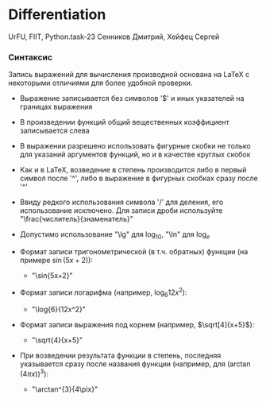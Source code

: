 # Differentiation
UrFU, FIIT, Python.task-23
Сенников Дмитрий, Хейфец Сергей

### Синтаксис
Запись выражений для вычисления производной основана на LaTeX с некоторыми отличиями для более удобной проверки. 
* Выражение записывается без символов '$' и иных указателей на границах выражения
* В произведении функций общий вещественных коэффициент записывается слева 
* В выражении разрешено использовать фигурные скобки не только для указаний аргументов функций, но и в качестве круглых скобок
* Как и в LaTeX, возведение в степень производится либо в первый символ после '^', либо в выражение в фигурных скобках сразу после '^'
* Ввиду редкого использования символа '/' для деления, его использование исключено. Для записи дроби используйте "\frac{числитель}{знаменатель}"
* Допустимо использование "\lg" для $\log_10$, "\ln" для $\log_e$

* Формат записи тригонометрической (в т.ч. обратных) функции (на примере $\sin(5x+2)$):
    * "\sin{5x+2}"
* Формат записи логарифма (например, $\log_6{12x^2}$):
    * "\log{6}{12x^2}"
* Формат записи выражения под корнем (например, $\sqrt[4]{x+5}$):
    * "\sqrt{4}{x+5}"
* При возведении результата функции в степень, последняя указывается сразу после названия функции (например, для $(\arctan(4\pi x))^3$):
    * "\arctan^{3}{4\pix}"



